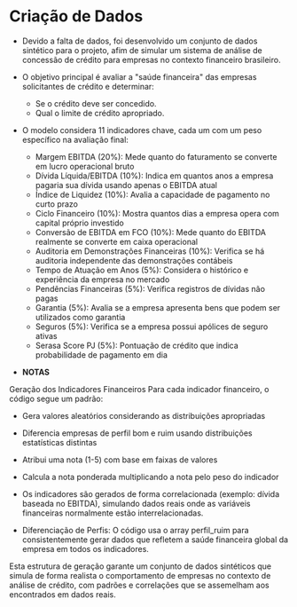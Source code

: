 # Criação de Dados

* Devido a falta de dados, foi desenvolvido um conjunto de dados sintético para o projeto, afim de simular um sistema de análise de concessão de crédito para empresas no contexto financeiro brasileiro.
* O objetivo principal é avaliar a "saúde financeira" das empresas solicitantes de crédito e determinar:

  * Se o crédito deve ser concedido.
  * Qual o limite de crédito apropriado.

* O modelo considera 11 indicadores chave, cada um com um peso específico na avaliação final:

  * Margem EBITDA (20%): Mede quanto do faturamento se converte em lucro operacional bruto
  * Dívida Líquida/EBITDA (10%): Indica em quantos anos a empresa pagaria sua dívida usando apenas o EBITDA atual
  * Índice de Liquidez (10%): Avalia a capacidade de pagamento no curto prazo
  * Ciclo Financeiro (10%): Mostra quantos dias a empresa opera com capital próprio investido
  * Conversão de EBITDA em FCO (10%): Mede quanto do EBITDA realmente se converte em caixa operacional
  * Auditoria em Demonstrações Financeiras (10%): Verifica se há auditoria independente das demonstrações contábeis
  * Tempo de Atuação em Anos (5%): Considera o histórico e experiência da empresa no mercado
  * Pendências Financeiras (5%): Verifica registros de dívidas não pagas
  * Garantia (5%): Avalia se a empresa apresenta bens que podem ser utilizados como garantia
  * Seguros (5%): Verifica se a empresa possui apólices de seguro ativas
  * Serasa Score PJ (5%): Pontuação de crédito que indica probabilidade de pagamento em dia

* **NOTAS**

Geração dos Indicadores Financeiros
Para cada indicador financeiro, o código segue um padrão:

* Gera valores aleatórios considerando as distribuições apropriadas
* Diferencia empresas de perfil bom e ruim usando distribuições estatísticas distintas
* Atribui uma nota (1-5) com base em faixas de valores
* Calcula a nota ponderada multiplicando a nota pelo peso do indicador

* Os indicadores são gerados de forma correlacionada (exemplo: dívida baseada no EBITDA), simulando dados reais onde as variáveis financeiras normalmente estão interrelacionadas.
* Diferenciação de Perfis: O código usa o array perfil_ruim para consistentemente gerar dados que refletem a saúde financeira global da empresa em todos os indicadores.

Esta estrutura de geração garante um conjunto de dados sintéticos que simula de forma realista o comportamento de empresas no contexto de análise de crédito, com padrões e correlações que se assemelham aos encontrados em dados reais.

